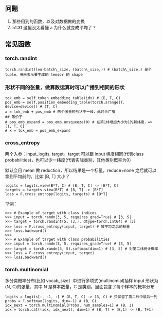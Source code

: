 ## 问题
1. 那些用到的函数，以及对数据做的变换
2. 51:31 这里没太看懂 a 为什么就变成平均了？

## 常见函数
### torch.randint
```
torch.randint(len-batch\_size, (batch\_size,)) # (batch\_size,) 是个 tuple，用来表示要生成的 tensor 的 shape
```

### 形状不同的张量，做算数运算时可以广播到相同的形状
```
tok_emb = self.token_embedding_table(idx) # (B, T, C)
pos_emb = self.position_embedding_table(torch.arange(T, device=device)) # (T, C)
x = tok_emb + pos_emb # 两个张量的形状不一致，此时会广播
## 等价于
# pos_emb_expand = pos_emb.unsqueeze(0) # 在第1纬增加大小为1的新纬度，=> [1, T, C]
# x = tok_emb = pos_emb_expand
```

### cross_entropy
两个入参：input\_logits, target。target 可以跟 input 纬度相同(代表class probabilities)，也可以少一纬度(代表实际类别，其他类别概率为0）

默认会用 mean 做 reduction，所以结果是一个标量。reduce=none 之后就可以拿到平均前的，比如 [B, T] 大小？
```
logits = logits.view(B*T, C) # [B, T, C] -> [B*T, C]
targets = targets.view(B*T) # [B, T] -> [B*T]
loss = F.cross_entropy(logits, targets) # [B*T]
```
举例：
```
>>> # Example of target with class indices
>>> input = torch.randn(3, 5, requires_grad=True) # [3, 5]
>>> target = torch.randint(5, (3,), dtype=torch.int64) # [3]
>>> loss = F.cross_entropy(input, target) # 被平均之后的标量
>>> loss.backward()
>>>
>>> # Example of target with class probabilities
>>> input = torch.randn(3, 5, requires_grad=True) # [3, 5]
>>> target = torch.randn(3, 5).softmax(dim=1) # [3, 5] # 对第二纬统计概率
>>> loss = F.cross_entropy(input, target)
>>> loss.backward()
```

### torch.multinomial
多分类概率分布(比如 vocab_size）中进行多项式(multinomial)抽样
input 形状为 (N, C)的张量，其中 N 是样本数量，C 是类别，里面包含了每个样本的概率分布

```
logits = logits[:, -1, :] # (B, T, C) -> (B, C) # 只保留了第二纬中最后一列
probs = F.softmax(logits, dim=-1) # (B, C)
idx_next = torch.multinomial(Probs, num_samples=1) # (B, 1)
idx = torch.cat((idx, idx_next), dim=1) # (B, T) + (B,1) -> (B, T+1)
```
